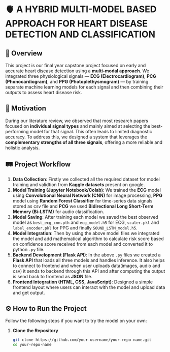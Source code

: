 # 🫀 A HYBRID MULTI-MODEL BASED APPROACH FOR HEART DISEASE DETECTION AND CLASSIFICATION

## 📌 Overview

This project is our final year capstone project focused on early and accurate heart disease detection using a **multi-modal approach**. We integrated three physiological signals — **ECG (Electrocardiogram)**, **PCG (Phonocardiogram)**, and **PPG (Photoplethysmogram)** — by training separate machine learning models for each signal and then combining their outputs to assess heart disease risk.

## 🧠 Motivation

During our literature review, we observed that most research papers focused on **individual signal types** and mainly aimed at selecting the best-performing model for that signal. This often leads to limited diagnostic accuracy. To address this, we designed a system that leverages the **complementary strengths of all three signals**, offering a more reliable and holistic analysis.

## 🛤️ Project Workflow

1. **Data Collection**: Firstly we collected all the required dataset for model training and validtion from **Kaggle datasets** present on google.
2. **Model Training (Jupyter Notebook/Colab)**: We trained the **ECG** model using **Convolutional Neural Network (CNN)** for image processing, **PPG** model using **Random Forest Classifier** for time-series data signals stored as csv file and **PCG** we used **Bidirectional Long Short-Term Memory (Bi-LSTM)** for audio classification.
3. **Model Saving**: After training each model we saved the best observed model as `best_ecg_cnn.pth` and `ecg_model.h5` for ECG, `scaler.pkl` and `label_encoder.pkl` for PPG and finally `SOUND_LSTM_model.h5`.
4. **Model Integration**: Then by using the above model files we integrated the model and add mathematical algorithm to calculate risk score based on confidence score received from each model and converted it to python `.py` file.
5. **Backend Development (Flask API)**: In the above `.py` files we created a **Flask API** that loads all three models and handles inference. It also helps to connect to frontend and when user uploads data(images, audio and csv) it sends to backend through this API and after computing the output is send back to frontend as **JSON** file.
6. **Frontend Integration (HTML, CSS, JavaScript)**: Designed a simple frontend layout where users can interact with the model and upload data and get output.

## ⚙️ How to Run the Project

Follow the following steps if you want to try the model on your own:

1. **Clone the Repository**
   ```bash
   git clone https://github.com/your-username/your-repo-name.git
   cd your-repo-name
